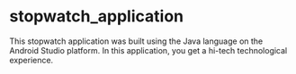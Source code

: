 # stopwatch_application
This stopwatch application was built using the Java language on the Android Studio platform. In this application, you get a hi-tech technological experience.
